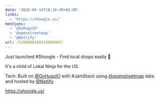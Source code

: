 ```yaml
---
date: '2020-04-14T18:18:49+02:00'
links:
  - 'https://shoogle.us/'
mentions:
  - '@GoHugoIO'
  - '@openstreetmap'
  - '@Netlify'
url: /1250096180324904967/
---
```

Just launched #Shoogle - Find local shops easily 🚀

It's a child of Lokal Ninja for the US.

Tech:
Built on [@GoHugoIO](https://twitter.com/@GoHugoIO) with #JamStack using [@openstreetmap](https://twitter.com/@openstreetmap) data and hosted by [@Netlify](https://twitter.com/@Netlify) 

https://shoogle.us/
